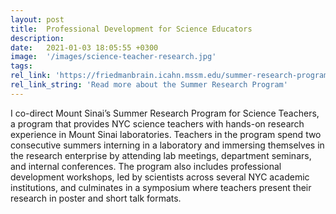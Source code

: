 ```yaml
---
layout: post
title:  Professional Development for Science Educators
description: 
date:   2021-01-03 18:05:55 +0300
image:  '/images/science-teacher-research.jpg'
tags:   
rel_link: 'https://friedmanbrain.icahn.mssm.edu/summer-research-program-science-teachers/'
rel_link_string: 'Read more about the Summer Research Program'
---
```

I co-direct Mount Sinai’s Summer Research Program for Science Teachers, a program that provides NYC science teachers with hands-on research experience in Mount Sinai laboratories. Teachers in the program spend two consecutive summers interning in a laboratory and immersing themselves in the research enterprise by attending lab meetings, department seminars, and internal conferences. The program also includes professional development workshops, led by scientists across several NYC academic institutions, and culminates in a symposium where teachers present their research in poster and short talk formats.